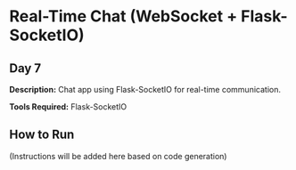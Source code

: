 # Real-Time Chat (WebSocket + Flask-SocketIO)

## Day 7

**Description:** Chat app using Flask-SocketIO for real-time communication.

**Tools Required:** Flask-SocketIO

## How to Run

(Instructions will be added here based on code generation)
